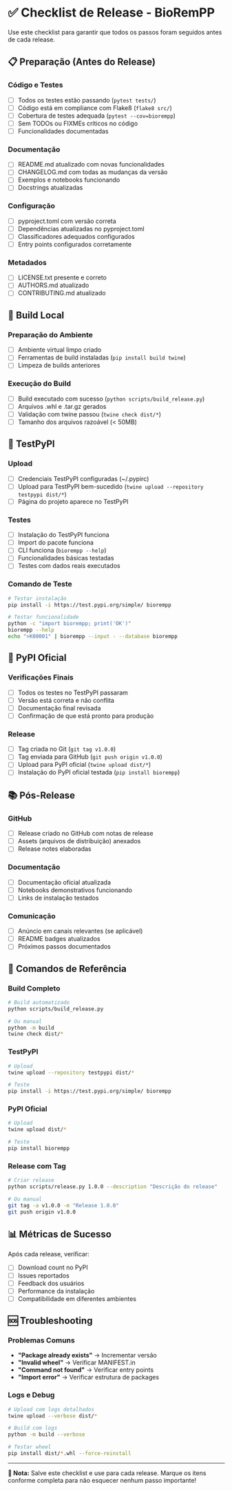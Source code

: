 # ✅ Checklist de Release - BioRemPP

Use este checklist para garantir que todos os passos foram seguidos antes de cada release.

## 📋 Preparação (Antes do Release)

### Código e Testes
- [ ] Todos os testes estão passando (`pytest tests/`)
- [ ] Código está em compliance com Flake8 (`flake8 src/`)
- [ ] Cobertura de testes adequada (`pytest --cov=biorempp`)
- [ ] Sem TODOs ou FIXMEs críticos no código
- [ ] Funcionalidades documentadas

### Documentação
- [ ] README.md atualizado com novas funcionalidades
- [ ] CHANGELOG.md com todas as mudanças da versão
- [ ] Exemplos e notebooks funcionando
- [ ] Docstrings atualizadas

### Configuração
- [ ] pyproject.toml com versão correta
- [ ] Dependências atualizadas no pyproject.toml
- [ ] Classificadores adequados configurados
- [ ] Entry points configurados corretamente

### Metadados
- [ ] LICENSE.txt presente e correto
- [ ] AUTHORS.md atualizado
- [ ] CONTRIBUTING.md atualizado

## 🔨 Build Local

### Preparação do Ambiente
- [ ] Ambiente virtual limpo criado
- [ ] Ferramentas de build instaladas (`pip install build twine`)
- [ ] Limpeza de builds anteriores

### Execução do Build
- [ ] Build executado com sucesso (`python scripts/build_release.py`)
- [ ] Arquivos .whl e .tar.gz gerados
- [ ] Validação com twine passou (`twine check dist/*`)
- [ ] Tamanho dos arquivos razoável (< 50MB)

## 🧪 TestPyPI

### Upload
- [ ] Credenciais TestPyPI configuradas (~/.pypirc)
- [ ] Upload para TestPyPI bem-sucedido (`twine upload --repository testpypi dist/*`)
- [ ] Página do projeto aparece no TestPyPI

### Testes
- [ ] Instalação do TestPyPI funciona
- [ ] Import do pacote funciona
- [ ] CLI funciona (`biorempp --help`)
- [ ] Funcionalidades básicas testadas
- [ ] Testes com dados reais executados

### Comando de Teste
```bash
# Testar instalação
pip install -i https://test.pypi.org/simple/ biorempp

# Testar funcionalidade
python -c "import biorempp; print('OK')"
biorempp --help
echo ">K00001" | biorempp --input - --database biorempp
```

## 🚀 PyPI Oficial

### Verificações Finais
- [ ] Todos os testes no TestPyPI passaram
- [ ] Versão está correta e não conflita
- [ ] Documentação final revisada
- [ ] Confirmação de que está pronto para produção

### Release
- [ ] Tag criada no Git (`git tag v1.0.0`)
- [ ] Tag enviada para GitHub (`git push origin v1.0.0`)
- [ ] Upload para PyPI oficial (`twine upload dist/*`)
- [ ] Instalação do PyPI oficial testada (`pip install biorempp`)

## 📚 Pós-Release

### GitHub
- [ ] Release criado no GitHub com notas de release
- [ ] Assets (arquivos de distribuição) anexados
- [ ] Release notes elaboradas

### Documentação
- [ ] Documentação oficial atualizada
- [ ] Notebooks demonstrativos funcionando
- [ ] Links de instalação testados

### Comunicação
- [ ] Anúncio em canais relevantes (se aplicável)
- [ ] README badges atualizados
- [ ] Próximos passos documentados

## 🔧 Comandos de Referência

### Build Completo
```bash
# Build automatizado
python scripts/build_release.py

# Ou manual
python -m build
twine check dist/*
```

### TestPyPI
```bash
# Upload
twine upload --repository testpypi dist/*

# Teste
pip install -i https://test.pypi.org/simple/ biorempp
```

### PyPI Oficial
```bash
# Upload
twine upload dist/*

# Teste
pip install biorempp
```

### Release com Tag
```bash
# Criar release
python scripts/release.py 1.0.0 --description "Descrição do release"

# Ou manual
git tag -a v1.0.0 -m "Release 1.0.0"
git push origin v1.0.0
```

## 📊 Métricas de Sucesso

Após cada release, verificar:

- [ ] Download count no PyPI
- [ ] Issues reportados
- [ ] Feedback dos usuários
- [ ] Performance da instalação
- [ ] Compatibilidade em diferentes ambientes

## 🆘 Troubleshooting

### Problemas Comuns
- **"Package already exists"** → Incrementar versão
- **"Invalid wheel"** → Verificar MANIFEST.in
- **"Command not found"** → Verificar entry points
- **"Import error"** → Verificar estrutura de packages

### Logs e Debug
```bash
# Upload com logs detalhados
twine upload --verbose dist/*

# Build com logs
python -m build --verbose

# Testar wheel
pip install dist/*.whl --force-reinstall
```

---

**📝 Nota:** Salve este checklist e use para cada release. Marque os itens conforme completa para não esquecer nenhum passo importante!
